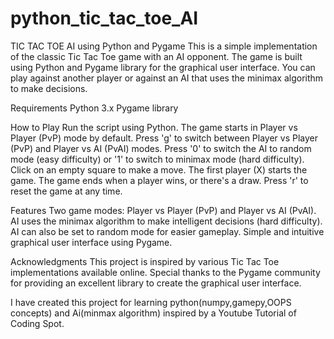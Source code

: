 # python_tic_tac_toe_AI
TIC TAC TOE AI using Python and Pygame
This is a simple implementation of the classic Tic Tac Toe game with an AI opponent. The game is built using Python and Pygame library for the graphical user interface. You can play against another player or against an AI that uses the minimax algorithm to make decisions.

Requirements
Python 3.x
Pygame library

How to Play
Run the script using Python.
The game starts in Player vs Player (PvP) mode by default.
Press 'g' to switch between Player vs Player (PvP) and Player vs AI (PvAI) modes.
Press '0' to switch the AI to random mode (easy difficulty) or '1' to switch to minimax mode (hard difficulty).
Click on an empty square to make a move. The first player (X) starts the game.
The game ends when a player wins, or there's a draw.
Press 'r' to reset the game at any time.

Features
Two game modes: Player vs Player (PvP) and Player vs AI (PvAI).
AI uses the minimax algorithm to make intelligent decisions (hard difficulty).
AI can also be set to random mode for easier gameplay.
Simple and intuitive graphical user interface using Pygame.

Acknowledgments
This project is inspired by various Tic Tac Toe implementations available online. Special thanks to the Pygame community for providing an excellent library to create the graphical user interface.

I have created this project for learning python(numpy,gamepy,OOPS concepts) and Ai(minmax algorithm) inspired by a Youtube Tutorial of Coding Spot. 
